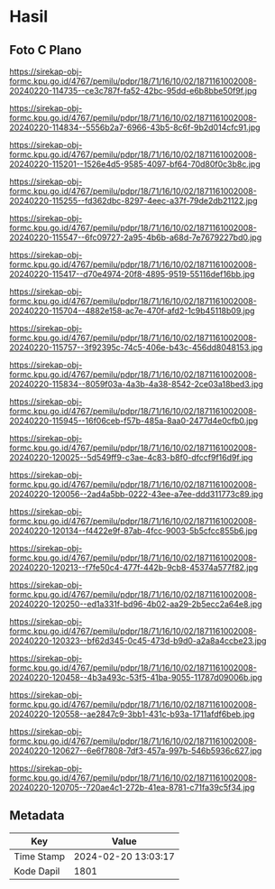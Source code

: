 # Hasil

## Foto C Plano

https://sirekap-obj-formc.kpu.go.id/4767/pemilu/pdpr/18/71/16/10/02/1871161002008-20240220-114735--ce3c787f-fa52-42bc-95dd-e6b8bbe50f9f.jpg

https://sirekap-obj-formc.kpu.go.id/4767/pemilu/pdpr/18/71/16/10/02/1871161002008-20240220-114834--5556b2a7-6966-43b5-8c6f-9b2d014cfc91.jpg

https://sirekap-obj-formc.kpu.go.id/4767/pemilu/pdpr/18/71/16/10/02/1871161002008-20240220-115201--1526e4d5-9585-4097-bf64-70d80f0c3b8c.jpg

https://sirekap-obj-formc.kpu.go.id/4767/pemilu/pdpr/18/71/16/10/02/1871161002008-20240220-115255--fd362dbc-8297-4eec-a37f-79de2db21122.jpg

https://sirekap-obj-formc.kpu.go.id/4767/pemilu/pdpr/18/71/16/10/02/1871161002008-20240220-115547--6fc09727-2a95-4b6b-a68d-7e7679227bd0.jpg

https://sirekap-obj-formc.kpu.go.id/4767/pemilu/pdpr/18/71/16/10/02/1871161002008-20240220-115417--d70e4974-20f8-4895-9519-55116def16bb.jpg

https://sirekap-obj-formc.kpu.go.id/4767/pemilu/pdpr/18/71/16/10/02/1871161002008-20240220-115704--4882e158-ac7e-470f-afd2-1c9b45118b09.jpg

https://sirekap-obj-formc.kpu.go.id/4767/pemilu/pdpr/18/71/16/10/02/1871161002008-20240220-115757--3f92395c-74c5-406e-b43c-456dd8048153.jpg

https://sirekap-obj-formc.kpu.go.id/4767/pemilu/pdpr/18/71/16/10/02/1871161002008-20240220-115834--8059f03a-4a3b-4a38-8542-2ce03a18bed3.jpg

https://sirekap-obj-formc.kpu.go.id/4767/pemilu/pdpr/18/71/16/10/02/1871161002008-20240220-115945--16f06ceb-f57b-485a-8aa0-2477d4e0cfb0.jpg

https://sirekap-obj-formc.kpu.go.id/4767/pemilu/pdpr/18/71/16/10/02/1871161002008-20240220-120025--5d549ff9-c3ae-4c83-b8f0-dfccf9f16d9f.jpg

https://sirekap-obj-formc.kpu.go.id/4767/pemilu/pdpr/18/71/16/10/02/1871161002008-20240220-120056--2ad4a5bb-0222-43ee-a7ee-ddd311773c89.jpg

https://sirekap-obj-formc.kpu.go.id/4767/pemilu/pdpr/18/71/16/10/02/1871161002008-20240220-120134--f4422e9f-87ab-4fcc-9003-5b5cfcc855b6.jpg

https://sirekap-obj-formc.kpu.go.id/4767/pemilu/pdpr/18/71/16/10/02/1871161002008-20240220-120213--f7fe50c4-477f-442b-9cb8-45374a577f82.jpg

https://sirekap-obj-formc.kpu.go.id/4767/pemilu/pdpr/18/71/16/10/02/1871161002008-20240220-120250--ed1a331f-bd96-4b02-aa29-2b5ecc2a64e8.jpg

https://sirekap-obj-formc.kpu.go.id/4767/pemilu/pdpr/18/71/16/10/02/1871161002008-20240220-120323--bf62d345-0c45-473d-b9d0-a2a8a4ccbe23.jpg

https://sirekap-obj-formc.kpu.go.id/4767/pemilu/pdpr/18/71/16/10/02/1871161002008-20240220-120458--4b3a493c-53f5-41ba-9055-11787d09006b.jpg

https://sirekap-obj-formc.kpu.go.id/4767/pemilu/pdpr/18/71/16/10/02/1871161002008-20240220-120558--ae2847c9-3bb1-431c-b93a-1711afdf6beb.jpg

https://sirekap-obj-formc.kpu.go.id/4767/pemilu/pdpr/18/71/16/10/02/1871161002008-20240220-120627--6e6f7808-7df3-457a-997b-546b5936c627.jpg

https://sirekap-obj-formc.kpu.go.id/4767/pemilu/pdpr/18/71/16/10/02/1871161002008-20240220-120705--720ae4c1-272b-41ea-8781-c71fa39c5f34.jpg


## Metadata

| Key        | Value               |
| ---------- | ------------------- |
| Time Stamp | 2024-02-20 13:03:17 |
| Kode Dapil | 1801                |



